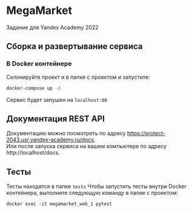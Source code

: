 # MegaMarket
Задание для Yandex Academy 2022

## Сборка и развертывание сервиса
### В Docker контейнере
Склонируйте проект и в папке с проектом и запустите:
```sh
docker-compose up -d
```
Сервис будет запушен на ```localhost:80```

## Документация REST API
Документацию можно посмотреть по адресу https://protect-2043.usr.yandex-academy.ru/docs.  
Или после запуска сервиса на вашем компьютере по адресу http://localhost/docs.

## Тесты
Тесты находятся в папке ```tests```
Чтобы запустить тесты внутри Docker контейнера, выполните следующую команду в папке с проектом:
```shell
docker exec -it megamarket_web_1 pytest
```
